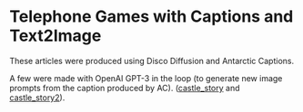 
# Telephone Games with Captions and Text2Image

These articles were produced using Disco Diffusion and Antarctic Captions.

A few were made with OpenAI GPT-3 in the loop (to generate new image prompts from the caption produced by AC). ([castle_story](./castle_story/README.md) and [castle_story2](./castle_story2/README.md)).
